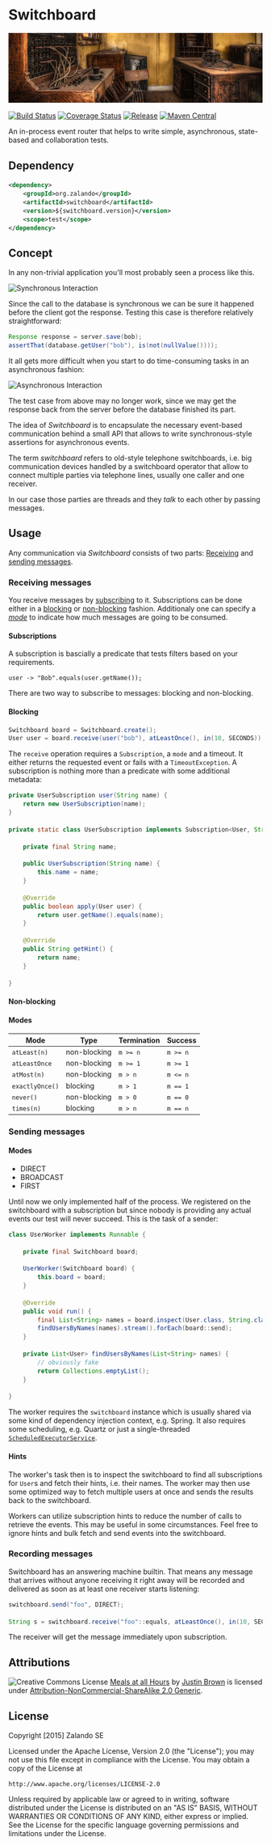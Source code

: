 # Switchboard

[![Switchboard](docs/switchboard.jpg)](https://www.flickr.com/photos/justininsd/7888302222/)

[![Build Status](https://img.shields.io/travis/zalando/switchboard.svg)](https://travis-ci.org/zalando/switchboard)
[![Coverage Status](https://img.shields.io/coveralls/zalando/switchboard.svg)](https://coveralls.io/r/zalando/switchboard)
[![Release](https://img.shields.io/github/release/zalando/switchboard.svg)](https://github.com/zalando/switchboard/releases)
[![Maven Central](https://img.shields.io/maven-central/v/org.zalando/switchboard.svg)](https://maven-badges.herokuapp.com/maven-central/org.zalando/switchboard)

An in-process event router that helps to write simple, asynchronous, state-based and collaboration tests. 
    
## Dependency

```xml
<dependency>
    <groupId>org.zalando</groupId>
    <artifactId>switchboard</artifactId>
    <version>${switchboard.version}</version>
    <scope>test</scope>
</dependency>
```
    
## Concept

In any non-trivial application you'll most probably seen a process like this.

![Synchronous Interaction](http://www.websequencediagrams.com/cgi-bin/cdraw?lz=dGl0bGUgU3luY2hyb25vdXMgSW50ZXJhY3Rpb24KCkNsaWVudC0-U2VydmVyOiBSZXF1ZXN0CgAKBi0-RGF0YWJhc2UAEAoACggAKAxzcG9uc2UALAkATwYADgs&s=napkin)
 
Since the call to the database is synchronous we can be sure it happened before the client got the response. Testing this case is therefore relatively 
straightforward:

```java
Response response = server.save(bob);
assertThat(database.getUser("bob"), is(not(nullValue())));
```

It all gets more difficult when you start to do time-consuming tasks in an asynchronous fashion:
 
![Asynchronous Interaction](http://www.websequencediagrams.com/cgi-bin/cdraw?lz=dGl0bGUgQXN5bmNocm9ub3VzIEludGVyYWN0aW9uCgpDbGllbnQtPlNlcnZlcjogUmVxdWVzdAoACgYtPkRhdGFiYXNlAAgSADQGOiBSZXNwb25zZQoAIwgAQQwAFAc&s=napkin)
 
The test case from above may no longer work, since we may get the response back from the server before the database finished its part.

The idea of *Switchboard* is to encapsulate the necessary event-based communication behind a small API that allows to write synchronous-style assertions for 
asynchronous events.

The term *switchboard* refers to old-style telephone switchboards, i.e. big communication devices handled by a switchboard operator that allow to connect
multiple parties via telephone lines, usually one caller and one receiver.
 
In our case those parties are threads and they *talk* to each other by passing messages.

## Usage

Any communication via *Switchboard* consists of two parts: [Receiving](#receiving-message) and [sending messages](#sending-messages).

### Receiving messages

You receive messages by [subscribing](#subscriptions) to it. Subscriptions can be done either in a [blocking](#blocking) or [non-blocking](#non-blocking) fashion. Additionaly one can specify a [*mode*](#modes) to indicate how much messages are going to be consumed.

#### Subscriptions

A subscription is bascially a predicate that tests filters based on your requirements.

```
user -> "Bob".equals(user.getName());
```
There are two way to subscribe to messages: blocking and non-blocking.

#### Blocking

```java
Switchboard board = Switchboard.create();
User user = board.receive(user("bob"), atLeastOnce(), in(10, SECONDS));
```

The `receive` operation requires a `Subscription`, a `mode` and a timeout. It either returns the requested event or fails with a `TimeoutException`. 
A subscription is nothing more than a predicate with some additional metadata:

```java
private UserSubscription user(String name) {
    return new UserSubscription(name);
}

private static class UserSubscription implements Subscription<User, String> {

    private final String name;

    public UserSubscription(String name) {
        this.name = name;
    }

    @Override
    public boolean apply(User user) {
        return user.getName().equals(name);
    }

    @Override
    public String getHint() {
        return name;
    }
    
}
```

#### Non-blocking

#### Modes

| Mode            | Type         | Termination | Success  |
|-----------------|--------------|-------------|----------|
| `atLeast(n)`    | non-blocking | `m >= n`    | `m >= n` |
| `atLeastOnce`   | non-blocking | `m >= 1`    | `m >= 1` |
| `atMost(n)`     | non-blocking | `m > n`     | `m <= n` |
| `exactlyOnce()` | blocking     | `m > 1`     | `m == 1` |
| `never()`       | non-blocking | `m > 0`     | `m == 0` |
| `times(n)`      | blocking     | `m > n`     | `m == n` |

### Sending messages

#### Modes

 - DIRECT
 - BROADCAST
 - FIRST

Until now we only implemented half of the process. We registered on the switchboard with a subscription but since nobody is providing any actual events our 
test will never succeed. This is the task of a sender:

```java
class UserWorker implements Runnable {

    private final Switchboard board;

    UserWorker(Switchboard board) {
        this.board = board;
    }

    @Override
    public void run() {
        final List<String> names = board.inspect(User.class, String.class);
        findUsersByNames(names).stream().forEach(board::send);
    }

    private List<User> findUsersByNames(List<String> names) {
        // obviously fake
        return Collections.emptyList();
    }

}
```

The worker requires the `switchboard` instance which is usually shared via some kind of dependency injection context, e.g. Spring. It also requires some scheduling, e.g. Quartz or just a single-threaded [`ScheduledExecutorService`](http://docs.oracle.com/javase/7/docs/api/java/util/concurrent/Executors.html#newSingleThreadScheduledExecutor\(\)).

#### Hints

The worker's task then is to inspect the switchboard to find all subscriptions for `User`s and fetch their hints, i.e. their names. The worker may then use some optimized way to fetch multiple users at once and sends the results back to the switchboard. 

Workers can utilize subscription hints to reduce the number of calls to retrieve the events. This may be useful in some circumstances. Feel free to ignore hints and bulk fetch and send events into the switchboard.

### Recording messages

Switchboard has an answering machine builtin. That means any message that arrives without anyone receiving it right away will be recorded and delivered as
soon as at least one receiver starts listening:

```java
switchboard.send("foo", DIRECT);

String s = switchboard.receive("foo"::equals, atLeastOnce(), in(10, SECONDS));
```

The receiver will get the message immediately upon subscription.

## Attributions

![Creative Commons License](http://i.creativecommons.org/l/by-nc-sa/2.0/80x15.png)
[Meals at all Hours](https://www.flickr.com/photos/justininsd/7888302222/) by 
[Justin Brown](https://www.flickr.com/photos/justininsd/) is licensed under
[Attribution-NonCommercial-ShareAlike 2.0 Generic](https://creativecommons.org/licenses/by-nc-sa/2.0/).

## License

Copyright [2015] Zalando SE

Licensed under the Apache License, Version 2.0 (the "License");
you may not use this file except in compliance with the License.
You may obtain a copy of the License at

    http://www.apache.org/licenses/LICENSE-2.0

Unless required by applicable law or agreed to in writing, software
distributed under the License is distributed on an "AS IS" BASIS,
WITHOUT WARRANTIES OR CONDITIONS OF ANY KIND, either express or implied.
See the License for the specific language governing permissions and
limitations under the License.
